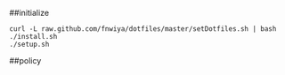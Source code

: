 
##initialize
```
curl -L raw.github.com/fnwiya/dotfiles/master/setDotfiles.sh | bash
./install.sh
./setup.sh
```

##policy
